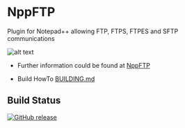 # NppFTP
Plugin for Notepad++ allowing FTP, FTPS, FTPES and SFTP communications

![alt text](http://www.totgeist.com/Screenshot_1.png)

- Further information could be found at [NppFTP](http://ashkulz.github.io/NppFTP/)

- Build HowTo [BUILDING.md](https://github.com/ashkulz/NppFTP/blob/master/BUILDING.md)

Build Status
------------

[![GitHub release](https://img.shields.io/github/release/totgeist/NppFTP.svg)](https://github.com/totgeist/NppFTP/releases)
